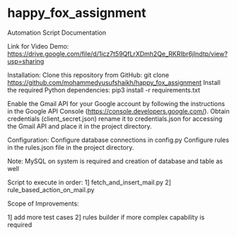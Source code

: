 # happy_fox_assignment


Automation Script Documentation

Link for Video Demo: https://drive.google.com/file/d/1icz7t59QfLrXDmh2Qe_RKRIbr6jlndtp/view?usp=sharing

Installation:
Clone this repository from GitHub:
git clone https://github.com/mohammedyusufshaikh/happy_fox_assignment
Install the required Python dependencies:
pip3 install -r requirements.txt


Enable the Gmail API for your Google account by following the instructions in the Google API Console (https://console.developers.google.com/).
Obtain credentials (client_secret.json) rename it to credentials.json for accessing the Gmail API and place it in the project directory.

Configuration:
Configure database connections in config.py
Configure rules in the rules.json file in the project directory.

Note:
MySQL on system is required and creation of database and table as well

Script to execute in order:
1] fetch_and_insert_mail.py
2] rule_based_action_on_mail.py


Scope of Improvements:

1] add more test cases
2] rules builder if more complex capability is required